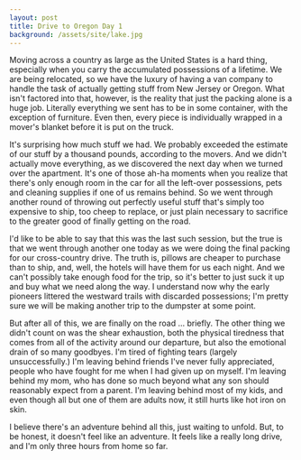 ```yaml
---
layout: post
title: Drive to Oregon Day 1
background: /assets/site/lake.jpg
---
```


Moving across a country as large as the United States is a hard thing, especially when you carry the accumulated possessions of a lifetime. We are being relocated, so we have the luxury of having a van company to handle the task of actually getting stuff from New Jersey or Oregon. What isn't factored into that, however, is the reality that just the packing alone is a huge job. Literally everything we sent has to be in some container, with the exception of furniture. Even then, every piece is individually wrapped in a mover's blanket before it is put on the truck.

It's surprising how much stuff we had. We probably exceeded the estimate of our stuff by a thousand pounds, according to the movers. And we didn't actually move everything, as we discovered the next day when we turned over the apartment. It's one of those ah-ha moments when you realize that there's only enough room in the car for all the left-over possessions, pets and cleaning supplies if one of us remains behind. So we went through another round of throwing out perfectly useful stuff that's simply too expensive to ship, too cheep to replace, or just plain necessary to sacrifice to the greater good of finally getting on the road.

I'd like to be able to say that this was the last such session, but the true is that we went through another one today as we were doing the final packing for our cross-country drive. The truth is, pillows are cheaper to purchase than to ship, and, well, the hotels will have them for us each night. And we can't possibly take enough food for the trip, so it's better to just suck it up and buy what we need along the way. I understand now why the early pioneers littered the westward trails with discarded possessions; I'm pretty sure we will be making another trip to the dumpster at some point.

But after all of this, we are finally on the road ... briefly. The other thing we didn't count on was the shear exhaustion, both the physical tiredness that comes from all of the activity around our departure, but also the emotional drain of so many goodbyes. I'm tired of fighting tears (largely unsuccessfully.) I'm leaving behind friends I've never fully appreciated, people who have fought for me when I had given up on myself. I'm leaving behind my mom, who has done so much beyond what any son should reasonably expect from a parent. I'm leaving behind most of my kids, and even though all but one of them are adults now, it still hurts like hot iron on skin.

I believe there's an adventure behind all this, just waiting to unfold. But, to be honest, it doesn't feel like an adventure. It feels like a really long drive, and I'm only three hours from home so far.
